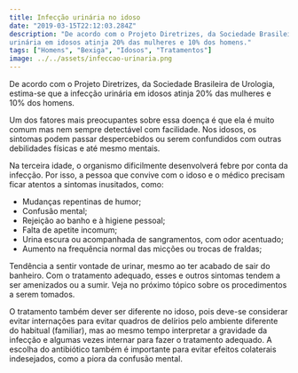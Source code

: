 ```yaml
---
title: Infecção urinária no idoso
date: "2019-03-15T22:12:03.284Z"
description: "De acordo com o Projeto Diretrizes, da Sociedade Brasileira de Urologia, estima-se que a infecção
urinária em idosos atinja 20% das mulheres e 10% dos homens."
tags: ["Homens", "Bexiga", "Idosos", "Tratamentos"]
image: ../../assets/infeccao-urinaria.png
---
```


De acordo com o Projeto Diretrizes, da Sociedade Brasileira de Urologia, estima-se que a infecção
urinária em idosos atinja 20% das mulheres e 10% dos homens.

Um dos fatores mais preocupantes sobre essa doença é que ela é muito comum mas nem sempre
detectável com facilidade. Nos idosos, os sintomas podem passar despercebidos ou serem
confundidos com outras debilidades físicas e até mesmo mentais.

Na terceira idade, o organismo dificilmente desenvolverá febre por conta da infecção. Por isso, a
pessoa que convive com o idoso e o médico precisam ficar atentos a sintomas inusitados, como:

- Mudanças repentinas de humor;
- Confusão mental;
- Rejeição ao banho e à higiene pessoal;
- Falta de apetite incomum;
- Urina escura ou acompanhada de sangramentos, com odor acentuado;
- Aumento na frequência normal das micções ou trocas de fraldas;

Tendência a sentir vontade de urinar, mesmo ao ter acabado de sair do banheiro. Com o
tratamento adequado, esses e outros sintomas tendem a ser amenizados ou a sumir. Veja no
próximo tópico sobre os procedimentos a serem tomados.

O tratamento também dever ser diferente no idoso, pois deve-se considerar evitar internações
para evitar quadros de delírios pelo ambiente diferente do habitual (familiar), mas ao mesmo
tempo interpretar a gravidade da infecção e algumas vezes internar para fazer o tratamento
adequado. A escolha do antibiótico também é importante para evitar efeitos colaterais
indesejados, como a piora da confusão mental.
